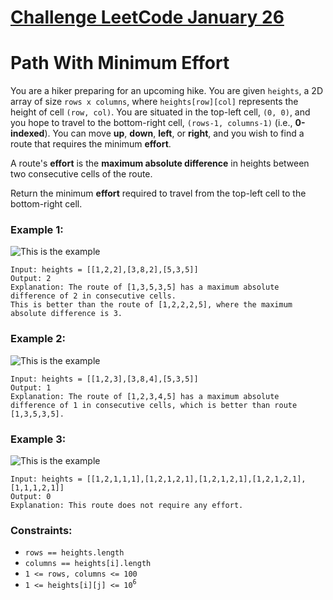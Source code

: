 # [Challenge LeetCode January 26](https://leetcode.com/explore/challenge/card/january-leetcoding-challenge-2021/582/week-4-january-22nd-january-28th/3617/)

# Path With Minimum Effort

You are a hiker preparing for an upcoming hike. You are given `heights`, a 2D array of size `rows x columns`, where `heights[row][col]` represents the height of cell `(row, col)`. You are situated in the top-left cell, `(0, 0)`, and you hope to travel to the bottom-right cell, `(rows-1, columns-1)` (i.e., **0-indexed**). You can move **up**, **down**, **left**, or **right**, and you wish to find a route that requires the minimum **effort**.

A route's **effort** is the **maximum absolute difference** in heights between two consecutive cells of the route.

Return the minimum **effort** required to travel from the top-left cell to the bottom-right cell.


### Example 1:

![This is the example](https://assets.leetcode.com/uploads/2020/10/04/ex1.png "Example 1")

```
Input: heights = [[1,2,2],[3,8,2],[5,3,5]]
Output: 2
Explanation: The route of [1,3,5,3,5] has a maximum absolute difference of 2 in consecutive cells.
This is better than the route of [1,2,2,2,5], where the maximum absolute difference is 3.
```

### Example 2:

![This is the example](https://assets.leetcode.com/uploads/2020/10/04/ex2.png "Example 2")

```
Input: heights = [[1,2,3],[3,8,4],[5,3,5]]
Output: 1
Explanation: The route of [1,2,3,4,5] has a maximum absolute difference of 1 in consecutive cells, which is better than route [1,3,5,3,5].
```

### Example 3:

![This is the example](https://assets.leetcode.com/uploads/2020/10/04/ex3.png "Example 3")

```
Input: heights = [[1,2,1,1,1],[1,2,1,2,1],[1,2,1,2,1],[1,2,1,2,1],[1,1,1,2,1]]
Output: 0
Explanation: This route does not require any effort.
```


### Constraints:

* `rows == heights.length`
* `columns == heights[i].length`
* `1 <= rows, columns <= 100`
* `1 <= heights[i][j] <= 10`<sup>`6`</sup>
